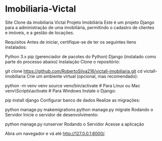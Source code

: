 # Imobiliaria-Victal
Site Clone da imobiliaria Victal
Projeto Imobiliária
Este é um projeto Django para a administração de uma imobiliária, permitindo o cadastro de clientes e imóveis, e a gestão de locações.

Requisitos
Antes de iniciar, certifique-se de ter os seguintes itens instalados:

Python 3.x
pip (gerenciador de pacotes do Python)
Django (instalado como parte do processo abaixo)
Instalação
Clone o repositório:

   git clone https://github.com/RobertoSilva216/victall-imobiliaria.git
   cd victall-imobiliaria
Crie um ambiente virtual (opcional, mas recomendado):

   python -m venv venv
   source venv/bin/activate  # Para Linux ou Mac
   venv\Scripts\activate  # Para Windows
Instale o Django:

   pip install django
Configurar banco de dados
Realize as migrações:

   python manage.py makemigrations
   python manage.py migrate
Rodando o Servidor
Inicie o servidor de desenvolvimento:

   python manage.py runserver
Rodando o Servidor
Acesse a aplicação

Abra um navegador e vá até http://127.0.0.1:8000/.
